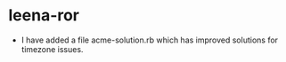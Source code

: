 # leena-ror
- I have added a file acme-solution.rb which has improved solutions for timezone issues.